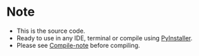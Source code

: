 # Note
- This is the source code.
- Ready to use in any IDE, terminal or compile using [PyInstaller](https://pypi.org/project/pyinstaller/).
- Please see [Compile-note](https://github.com/joseph-liew/Diverse-Assign/tree/main/Compiling-notes) before compiling.
